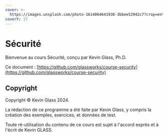 ```yaml
---
cover: >-
  https://images.unsplash.com/photo-1614064641938-3bbee52942c7?crop=entropy&cs=srgb&fm=jpg&ixid=M3wxOTcwMjR8MHwxfHNlYXJjaHw1fHxzZWN1cml0eXxlbnwwfHx8fDE3MTU1NjM1MTJ8MA&ixlib=rb-4.0.3&q=85
coverY: 17
---
```


# Sécurité

Bienvenue au cours Sécurité, conçu par Kevin Glass, Ph.D.

Ce document : [https://github.com/glassworks/course-security](https://github.com/glassworks/course-security)

## Copyright

Copyright © Kevin Glass 2024.

La rédaction de ce programme a été faite par Kevin Glass, y compris la création des exemples, exercices, et données de test.

Toute ré-utilisation du contenu de ce cours est sujet à l'accord exprès et à l'écrit de Kevin GLASS.

